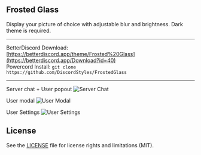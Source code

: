 ## Frosted Glass
Display your picture of choice with adjustable blur and brightness. Dark theme is required.

- - -
BetterDiscord Download: [https://betterdiscord.app/theme/Frosted%20Glass](https://betterdiscord.app/Download?id=40)  
Powercord Install: `git clone https://github.com/DiscordStyles/FrostedGlass`
- - -

Server chat + User popout
![Server Chat](https://i.imgur.com/Gr8JJAv.jpg)

User modal
![User Modal](https://i.imgur.com/xnUQ1Ek.jpg)

User Settings
![User Settings](https://i.imgur.com/qfMW8HI.jpg)

## License

See the [LICENSE](https://github.com/DiscordStyles/FrostedGlass/blob/master/LICENSE.md) file for license rights and limitations (MIT).
